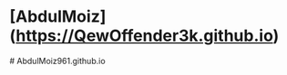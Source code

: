 # [AbdulMoiz] (https://QewOffender3k.github.io)

#   A b d u l M o i z 9 6 1 . g i t h u b . i o  
 